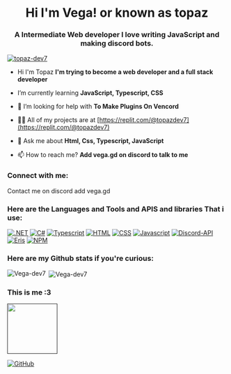 <h1 align="center">Hi I'm Vega! or known as topaz</h1>
<h3 align="center">A Intermediate Web developer I love writing JavaScript and making discord bots.</h3>

<p align="left"> <a href="https://github.com/ryo-ma/github-profile-trophy"><img src="https://github-profile-trophy.vercel.app/?username=Vega-dev7" alt="topaz-dev7" /></a> </p>

- Hi I'm Topaz **I'm trying to become a web developer and a full stack developer**

- I’m currently learning **JavaScript, Typescript, CSS**

- 🤝 I’m looking for help with **To Make Plugins On Vencord**

- 👨‍💻 All of my projects are at [https://replit.com/@topazdev7](https://replit.com/@topazdev7)

- 💬 Ask me about **Html, Css, Typescript, JavaScript**

- 📫 How to reach me? **Add vega.gd on discord to talk to me**

<h3 align="left">Connect with me:</h3>
<p align="left">
  Contact me on discord add vega.gd
</p>

<h3 align="left">Here are the Languages and Tools and APIS and libraries That i use:</h3>

[![.NET](https://img.shields.io/badge/.NET-blue?style=for-the-badge&logo=dotnet&color=5834d5)](https://dot.net)
[![C#](https://img.shields.io/badge/C%23-blue?style=for-the-badge&logo=csharp&color=5834d5)](https://learn.microsoft.com/en-us/dotnet/csharp/tour-of-csharp/)
[![Typescript](https://img.shields.io/badge/Typescript-blue?style=for-the-badge&logo=Typescript&color=ADD8E6)](https://www.typescriptlang.org/)
[![HTML](https://img.shields.io/badge/html-blue?style=for-the-badge&logo=html&color=FFA500)](https://www.w3schools.com/html/) 
[![CSS](https://img.shields.io/badge/css-blue?style=for-the-badge&logo=css&color=0000FF)](https://www.w3schools.com/css/default.asp) 
[![Javascript](https://img.shields.io/badge/javascript-blue?style=for-the-badge&logo=javascript&color=FFFF00)](https://www.w3schools.com/js/default.asp)
[![Discord-API](https://img.shields.io/badge/Discord-API-blue?style=for-the-badge&logo=Discord-API&color=0000FF)](https://github.com/discord/discord-api-docs) 
[![Eris](https://img.shields.io/badge/Eris-blue?style=for-the-badge&logo=Eris&color=90EE90)](https://github.com/abalabahaha/eris) 
[![NPM](https://img.shields.io/badge/NPM-blue?style=for-the-badge&logo=NPM&color=FF0000)](https://github.com/npm/cli) 
<h3 align="left">Here are my Github stats if you're curious:</h3>
<p><img align="left" src="https://github-readme-stats.vercel.app/api/top-langs?username=Vega-dev7&show_icons=true&locale=en&layout=compact" alt="Vega-dev7" /></p>

<p>&nbsp;<img align="center" src="https://github-readme-stats.vercel.app/api?username=Vega-dev7&show_icons=true&locale=en" alt="Vega-dev7" /></p>
<h3 align="left"> This is me :3 </h3>
<a href=""><img src="https://github.com/Vega-dev7/Vega-dev7/blob/main/1000019157.png" width="115"></a>

[![GitHub](http://img.shields.io/badge/github-%23333333.svg?&logo=github&style=for-the-badge&logoColor=white)](https://github.com/Vega-dev7)
